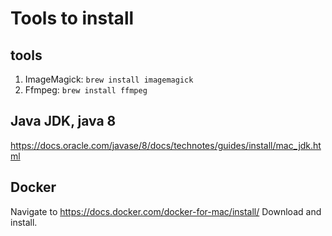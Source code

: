 # Tools to install

## tools

1. ImageMagick: `brew install imagemagick`
2. Ffmpeg: `brew install ffmpeg`

## Java JDK, java 8
https://docs.oracle.com/javase/8/docs/technotes/guides/install/mac_jdk.html


## Docker
Navigate to https://docs.docker.com/docker-for-mac/install/ 
Download and install.
